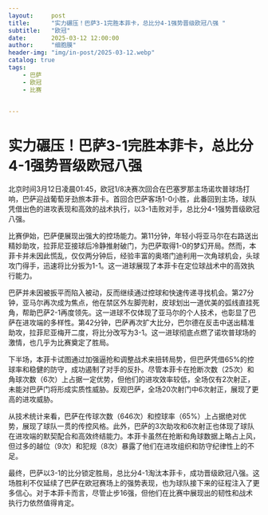 ```yaml
---
layout:     post
title:      "实力碾压！巴萨3-1完胜本菲卡，总比分4-1强势晋级欧冠八强 "
subtitle:   "欧冠"
date:       2025-03-12 12:00:00
author:     "细胞膜"
header-img: "img/in-post/2025-03-12.webp"
catalog: true
tags:
    - 巴萨
    - 欧冠
    - 比赛


---
```


# 实力碾压！巴萨3-1完胜本菲卡，总比分4-1强势晋级欧冠八强

北京时间3月12日凌晨01:45，欧冠1/8决赛次回合在巴塞罗那主场诺坎普球场打响，巴萨迎战葡萄牙劲旅本菲卡。首回合巴萨客场1-0小胜，此番回到主场，球队凭借出色的进攻表现和高效的战术执行，以3-1击败对手，总比分4-1强势晋级欧冠八强。

比赛伊始，巴萨便展现出强大的控场能力。第11分钟，年轻小将亚马尔在右路送出精妙助攻，拉菲尼亚接球后冷静推射破门，为巴萨取得1-0的梦幻开局。然而，本菲卡并未因此慌乱，仅仅两分钟后，经验丰富的奥塔门迪利用一次角球机会，头球攻门得手，迅速将比分扳为1-1。这一进球展现了本菲卡在定位球战术中的高效执行能力。

巴萨并未因被扳平而陷入被动，反而继续通过控球和快速传递寻找机会。第27分钟，亚马尔再次成为焦点，他在禁区外左脚兜射，皮球划出一道优美的弧线直挂死角，帮助巴萨2-1再度领先。这一进球不仅体现了亚马尔的个人技术，也彰显了巴萨在进攻端的多样性。第42分钟，巴萨再次扩大比分，巴尔德在反击中送出精准助攻，拉菲尼亚梅开二度，将比分改写为3-1。这一进球彻底点燃了诺坎普球场的激情，也几乎为比赛奠定了胜局。

下半场，本菲卡试图通过加强逼抢和调整战术来扭转局势，但巴萨凭借65%的控球率和稳健的防守，成功遏制了对手的反扑。尽管本菲卡在抢断次数（25次）和角球次数（6次）上占据一定优势，但他们的进攻效率较低，全场仅有2次射正，未能对巴萨门将形成实质性威胁。反观巴萨，全场20次射门中6次射正，展现了更高的进攻威胁。

从技术统计来看，巴萨在传球次数（646次）和控球率（65%）上占据绝对优势，展现了球队一贯的传控风格。此外，巴萨的3次助攻和6次射正也体现了球队在进攻端的默契配合和高效终结能力。本菲卡虽然在抢断和角球数据上略占上风，但过多的越位（9次）和犯规（8次）暴露了他们在进攻组织和防守纪律性上的不足。

最终，巴萨以3-1的比分锁定胜局，总比分4-1淘汰本菲卡，成功晋级欧冠八强。这场胜利不仅延续了巴萨在欧冠赛场上的强势表现，也为球队接下来的征程注入了更多信心。对于本菲卡而言，尽管止步16强，但他们在比赛中展现出的韧性和战术执行力依然值得肯定。